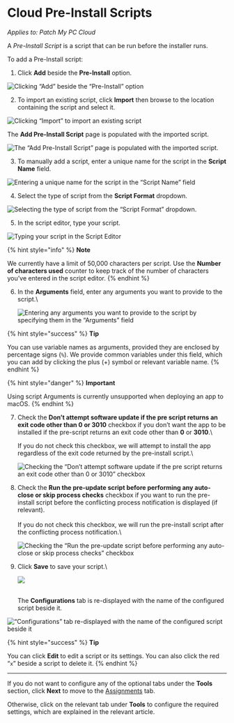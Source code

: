 # Cloud Pre-Install Scripts

_Applies to: Patch My PC Cloud_

A _Pre-Install Script_ is a script that can be run before the installer runs.

To add a Pre-Install script:

1. Click **Add** beside the **Pre-Install** option.

![Clicking “Add” beside the “Pre-Install” option](/_images/image-(2605).png "Clicking “Add” beside the “Pre-Install” option")

2. To import an existing script, click **Import** then browse to the location containing the script and select it.

![Clicking “Import” to import an existing script](/_images/image-(2460).png "Clicking “Import” to import an existing script")

The **Add Pre-Install Script** page is populated with the imported script.

![The “Add Pre-Install Script” page is populated with the imported script.](/_images/image-(2461).png "The “Add Pre-Install Script” page is populated with the imported script.")

3. To manually add a script, enter a unique name for the script in the **Script Name** field.

![Entering a unique name for the script in the “Script Name” field](/_images/image-(2462).png "Entering a unique name for the script in the “Script Name” field")

4. Select the type of script from the **Script Format** dropdown.

![Selecting the type of script from the “Script Format” dropdown.](/_images/image-(2463).png "Selecting the type of script from the “Script Format” dropdown.")

5. In the script editor, type your script.

![Typing your script in the Script Editor](/_images/image-(2464).png "Typing your script in the Script Editor")

{% hint style="info" %}
**Note**

We currently have a limit of 50,000 characters per script. Use the **Number of characters used** counter to keep track of the number of characters you’ve entered in the script editor.
{% endhint %}

6.  In the **Arguments** field, enter any arguments you want to provide to the script.\


    ![Entering any arguments you want to provide to the script by specifying them in the “Arguments” field](/_images/image-(2465).png "Entering any arguments you want to provide to the script by specifying them in the “Arguments” field")

{% hint style="success" %}
**Tip**

You can use variable names as arguments, provided they are enclosed by percentage signs (`%`). We provide common variables under this field, which you can add by clicking the plus (+) symbol or relevant variable name.
{% endhint %}

{% hint style="danger" %}
**Important**

Using script Arguments is currently unsupported when deploying an app to macOS.
{% endhint %}

7.  Check the **Don’t attempt software update if the pre script returns an exit code other than 0 or 3010** checkbox if you don’t want the app to be installed if the pre-script returns an exit code other than **0** or **3010**.\


    If you do not check this checkbox, we will attempt to install the app regardless of the exit code returned by the pre-install script.\


    ![Checking the “Don’t attempt software update if the pre script returns an exit code other than 0 or 3010” checkbox](/_images/image-(2466).png "Checking the “Don’t attempt software update if the pre script returns an exit code other than 0 or 3010” checkbox")


8.  Check the **Run the pre-update script before performing any auto-close or skip process checks** checkbox if you want to run the pre-install script before the conflicting process notification is displayed (if relevant).\
    \
    If you do not check this checkbox, we will run the pre-install script after the conflicting process notification.\


    ![Checking the “Run the pre-update script before performing any auto-close or skip process checks” checkbox](/_images/image-(2467).png "Checking the “Run the pre-update script before performing any auto-close or skip process checks” checkbox")
9.  Click **Save** to save your script.\


    ![](/_images/image-(2468).png "")

    \
    The **Configurations** tab is re-displayed with the name of the configured script beside it.

![“Configurations” tab re-displayed with the name of the configured script beside it](/_images/image-(93).png "“Configurations” tab re-displayed with the name of the configured script beside it")

{% hint style="success" %}
**Tip**

You can click **Edit** to edit a script or its settings. You can also click the red “`x`” beside a script to delete it.
{% endhint %}

***

If you do not want to configure any of the optional tabs under the **Tools** section, click **Next** to move to the [Assignments](../../cloud-assignments-deployment-tab.md) tab.

Otherwise, click on the relevant tab under **Tools** to configure the required settings, which are explained in the relevant article.
